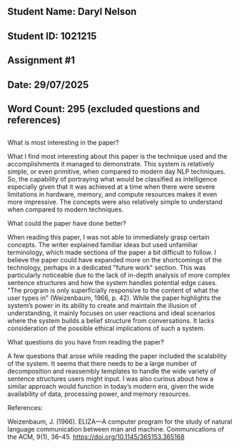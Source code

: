 ## Student Name: Daryl Nelson  
## Student ID: 1021215  
## Assignment #1  
## Date: 29/07/2025 
## Word Count: 295 (excluded questions and references)

##

What is most interesting in the paper?

What I find most interesting about this paper is the technique used and the accomplishments it managed to demonstrate. This system is relatively simple, or even primitive, when compared to modern day NLP techniques. So, the capability of portraying what would be classified as intelligence especially given that it was achieved at a time when there were severe limitations in hardware, memory, and compute resources makes it even more impressive. The concepts were also relatively simple to understand when compared to modern techniques.


What could the paper have done better?

When reading this paper, I was not able to immediately grasp certain concepts. The writer explained familiar ideas but used unfamiliar terminology, which made sections of the paper a bit difficult to follow. I believe the paper could have expanded more on the shortcomings of the technology, perhaps in a dedicated "future work" section. This was particularly noticeable due to the lack of in-depth analysis of more complex sentence structures and how the system handles potential edge cases. "The program is only superficially responsive to the content of what the user types in" (Weizenbaum, 1966, p. 42). While the paper highlights the system’s power in its ability to create and maintain the illusion of understanding, it mainly focuses on user reactions and ideal scenarios where the system builds a belief structure from conversations. It lacks consideration of the possible ethical implications of such a system.

What questions do you have from reading the paper?

A few questions that arose while reading the paper included the scalability of the system. It seems that there needs to be a large number of decomposition and reassembly templates to handle the wide variety of sentence structures users might input. I was also curious about how a similar approach would function in today’s modern era, given the wide availability of data, processing power, and memory resources.



References: 

Weizenbaum, J. (1966). ELIZA—A computer program for the study of natural language communication between man and machine. Communications of the ACM, 9(1), 36–45. https://doi.org/10.1145/365153.365168